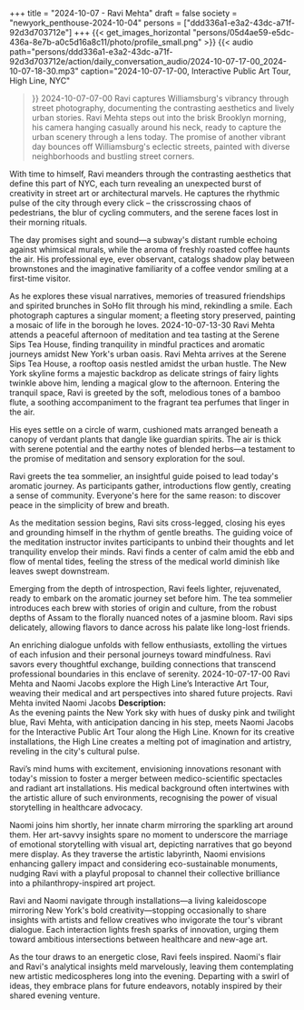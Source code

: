 +++
title = "2024-10-07 - Ravi Mehta"
draft = false
society = "newyork_penthouse-2024-10-04"
persons = ["ddd336a1-e3a2-43dc-a71f-92d3d703712e"]
+++
{{< get_images_horizontal "persons/05d4ae59-e5dc-436a-8e7b-a0c5d16a8c11/photo/profile_small.png" >}}
{{< audio
    path="persons/ddd336a1-e3a2-43dc-a71f-92d3d703712e/action/daily_conversation_audio/2024-10-07-17-00_2024-10-07-18-30.mp3" 
    caption="2024-10-07-17-00, Interactive Public Art Tour, High Line, NYC"
>}}
2024-10-07-07-00
Ravi captures Williamsburg's vibrancy through street photography, documenting the contrasting aesthetics and lively urban stories.
Ravi Mehta steps out into the brisk Brooklyn morning, his camera hanging casually around his neck, ready to capture the urban scenery through a lens today. The promise of another vibrant day bounces off Williamsburg's eclectic streets, painted with diverse neighborhoods and bustling street corners. 

With time to himself, Ravi meanders through the contrasting aesthetics that define this part of NYC, each turn revealing an unexpected burst of creativity in street art or architectural marvels. He captures the rhythmic pulse of the city through every click – the crisscrossing chaos of pedestrians, the blur of cycling commuters, and the serene faces lost in their morning rituals. 

The day promises sight and sound—a subway's distant rumble echoing against whimsical murals, while the aroma of freshly roasted coffee haunts the air. His professional eye, ever observant, catalogs shadow play between brownstones and the imaginative familiarity of a coffee vendor smiling at a first-time visitor. 

As he explores these visual narratives, memories of treasured friendships and spirited brunches in SoHo flit through his mind, rekindling a smile. Each photograph captures a singular moment; a fleeting story preserved, painting a mosaic of life in the borough he loves.
2024-10-07-13-30
Ravi Mehta attends a peaceful afternoon of meditation and tea tasting at the Serene Sips Tea House, finding tranquility in mindful practices and aromatic journeys amidst New York's urban oasis.
Ravi Mehta arrives at the Serene Sips Tea House, a rooftop oasis nestled amidst the urban hustle. The New York skyline forms a majestic backdrop as delicate strings of fairy lights twinkle above him, lending a magical glow to the afternoon. Entering the tranquil space, Ravi is greeted by the soft, melodious tones of a bamboo flute, a soothing accompaniment to the fragrant tea perfumes that linger in the air.

His eyes settle on a circle of warm, cushioned mats arranged beneath a canopy of verdant plants that dangle like guardian spirits. The air is thick with serene potential and the earthy notes of blended herbs—a testament to the promise of meditation and sensory exploration for the soul.

Ravi greets the tea sommelier, an insightful guide poised to lead today's aromatic journey. As participants gather, introductions flow gently, creating a sense of community. Everyone's here for the same reason: to discover peace in the simplicity of brew and breath.

As the meditation session begins, Ravi sits cross-legged, closing his eyes and grounding himself in the rhythm of gentle breaths. The guiding voice of the meditation instructor invites participants to unbind their thoughts and let tranquility envelop their minds. Ravi finds a center of calm amid the ebb and flow of mental tides, feeling the stress of the medical world diminish like leaves swept downstream.

Emerging from the depth of introspection, Ravi feels lighter, rejuvenated, ready to embark on the aromatic journey set before him. The tea sommelier introduces each brew with stories of origin and culture, from the robust depths of Assam to the florally nuanced notes of a jasmine bloom. Ravi sips delicately, allowing flavors to dance across his palate like long-lost friends.

An enriching dialogue unfolds with fellow enthusiasts, extolling the virtues of each infusion and their personal journeys toward mindfulness. Ravi savors every thoughtful exchange, building connections that transcend professional boundaries in this enclave of serenity.
2024-10-07-17-00
Ravi Mehta and Naomi Jacobs explore the High Line’s Interactive Art Tour, weaving their medical and art perspectives into shared future projects.
Ravi Mehta invited Naomi Jacobs
**Description:**  
As the evening paints the New York sky with hues of dusky pink and twilight blue, Ravi Mehta, with anticipation dancing in his step, meets Naomi Jacobs for the Interactive Public Art Tour along the High Line. Known for its creative installations, the High Line creates a melting pot of imagination and artistry, reveling in the city's cultural pulse.

Ravi’s mind hums with excitement, envisioning innovations resonant with today's mission to foster a merger between medico-scientific spectacles and radiant art installations. His medical background often intertwines with the artistic allure of such environments, recognising the power of visual storytelling in healthcare advocacy.

Naomi joins him shortly, her innate charm mirroring the sparkling art around them. Her art-savvy insights spare no moment to underscore the marriage of emotional storytelling with visual art, depicting narratives that go beyond mere display. As they traverse the artistic labyrinth, Naomi envisions enhancing gallery impact and considering eco-sustainable monuments, nudging Ravi with a playful proposal to channel their collective brilliance into a philanthropy-inspired art project.

Ravi and Naomi navigate through installations—a living kaleidoscope mirroring New York's bold creativity—stopping occasionally to share insights with artists and fellow creatives who invigorate the tour's vibrant dialogue. Each interaction lights fresh sparks of innovation, urging them toward ambitious intersections between healthcare and new-age art.

As the tour draws to an energetic close, Ravi feels inspired. Naomi's flair and Ravi's analytical insights meld marvelously, leaving them contemplating new artistic medicospheres long into the evening. Departing with a swirl of ideas, they embrace plans for future endeavors, notably inspired by their shared evening venture.
